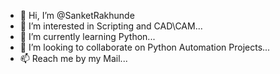- 👋 Hi, I’m @SanketRakhunde
- 👀 I’m interested in Scripting and CAD\CAM...
- 🌱 I’m currently learning Python...
- 💞️ I’m looking to collaborate on Python Automation Projects...
- 📫 Reach me by my Mail...

<!---
SanketRakhunde/SanketRakhunde is a ✨ special ✨ repository because its `README.md` (this file) appears on your GitHub profile.
You can click the Preview link to take a look at your changes.
--->
